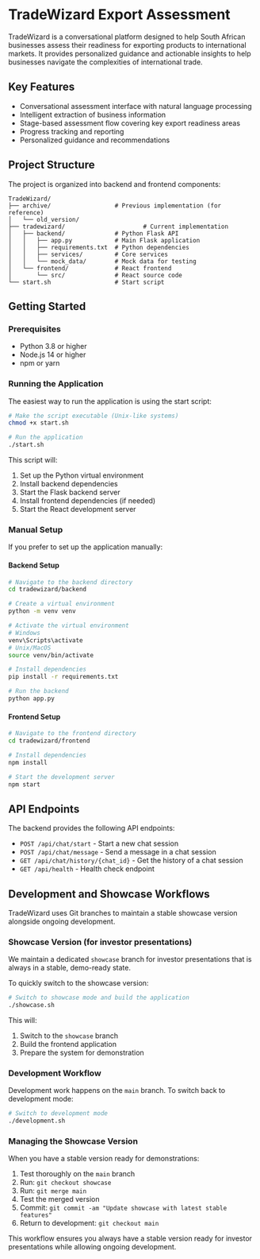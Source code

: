 # TradeWizard Export Assessment

TradeWizard is a conversational platform designed to help South African businesses assess their readiness for exporting products to international markets. It provides personalized guidance and actionable insights to help businesses navigate the complexities of international trade.

## Key Features

- Conversational assessment interface with natural language processing
- Intelligent extraction of business information
- Stage-based assessment flow covering key export readiness areas
- Progress tracking and reporting
- Personalized guidance and recommendations

## Project Structure

The project is organized into backend and frontend components:

```
TradeWizard/
├── archive/                  # Previous implementation (for reference)
│   └── old_version/
├── tradewizard/                      # Current implementation
│   ├── backend/              # Python Flask API
│   │   ├── app.py            # Main Flask application
│   │   ├── requirements.txt  # Python dependencies
│   │   ├── services/         # Core services
│   │   └── mock_data/        # Mock data for testing
│   └── frontend/             # React frontend
│       └── src/              # React source code
└── start.sh                  # Start script
```

## Getting Started

### Prerequisites

- Python 3.8 or higher
- Node.js 14 or higher
- npm or yarn

### Running the Application

The easiest way to run the application is using the start script:

```bash
# Make the script executable (Unix-like systems)
chmod +x start.sh

# Run the application
./start.sh
```

This script will:
1. Set up the Python virtual environment
2. Install backend dependencies
3. Start the Flask backend server
4. Install frontend dependencies (if needed)
5. Start the React development server

### Manual Setup

If you prefer to set up the application manually:

#### Backend Setup

```bash
# Navigate to the backend directory
cd tradewizard/backend

# Create a virtual environment
python -m venv venv

# Activate the virtual environment
# Windows
venv\Scripts\activate
# Unix/MacOS
source venv/bin/activate

# Install dependencies
pip install -r requirements.txt

# Run the backend
python app.py
```

#### Frontend Setup

```bash
# Navigate to the frontend directory
cd tradewizard/frontend

# Install dependencies
npm install

# Start the development server
npm start
```

## API Endpoints

The backend provides the following API endpoints:

- `POST /api/chat/start` - Start a new chat session
- `POST /api/chat/message` - Send a message in a chat session
- `GET /api/chat/history/{chat_id}` - Get the history of a chat session
- `GET /api/health` - Health check endpoint 

## Development and Showcase Workflows

TradeWizard uses Git branches to maintain a stable showcase version alongside ongoing development.

### Showcase Version (for investor presentations)

We maintain a dedicated `showcase` branch for investor presentations that is always in a stable, demo-ready state.

To quickly switch to the showcase version:

```bash
# Switch to showcase mode and build the application
./showcase.sh
```

This will:
1. Switch to the `showcase` branch
2. Build the frontend application
3. Prepare the system for demonstration

### Development Workflow

Development work happens on the `main` branch. To switch back to development mode:

```bash
# Switch to development mode
./development.sh
```

### Managing the Showcase Version

When you have a stable version ready for demonstrations:

1. Test thoroughly on the `main` branch
2. Run: `git checkout showcase`
3. Run: `git merge main`
4. Test the merged version
5. Commit: `git commit -am "Update showcase with latest stable features"`
6. Return to development: `git checkout main`

This workflow ensures you always have a stable version ready for investor presentations while allowing ongoing development.
